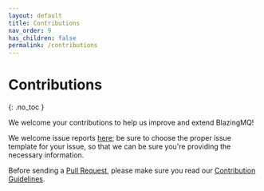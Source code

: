 ```yaml
---
layout: default
title: Contributions
nav_order: 9
has_children: false
permalink: /contributions
---
```


# [](#contributions)Contributions

{: .no_toc }

We welcome your contributions to help us improve and extend BlazingMQ!

We welcome issue reports [here](https://github.com/bloomberg/blazingmq/issues);
be sure to choose the proper issue template for your issue, so that we can be
sure you're providing the necessary information.

Before sending a [Pull Request](https://github.com/bloomberg/blazingmq/pulls),
please make sure you read our [Contribution
Guidelines](https://github.com/bloomberg/.github/blob/main/CONTRIBUTING.md).
